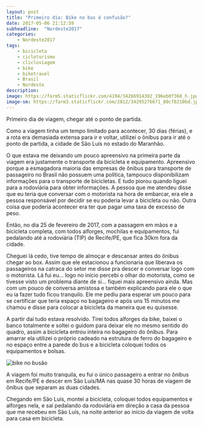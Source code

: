 ```yaml
---
layout: post
title: "Primeiro dia: Bike no bus é confusão?"
date: 2017-05-06 21:12:59
subheadline:  "Nordeste2017"
categories:
    - Nordeste2017
tags:
    - bicicleta
    - cicloturismo
    - clicloviagem
    - bike
    - biketravel
    - Brasil
    - Nordeste
description:
image: https://farm5.staticflickr.com/4194/34266914302_196eb0f368_h.jpg
image-sm: https://farm3.staticflickr.com/2812/34295276671_80cf8210bd.jpg
---
```


Primeiro dia de viagem, chegar até o ponto de partida.

Como a viagem tinha um tempo limitado para acontecer, 30 dias (férias), e a rota era demasiada extensa para ir e voltar, utilizei o ônibus para ir até o ponto de partida, a cidade de São Luís no estado do Maranhão.

O que estava me deixando um pouco apreensivo na primeira parte da viagem era justamente o transporte da bicicleta e equipamento. Apreensivo porque a esmagadora maioria das empresas de ônibus para transporte de passageiro no Brasil não possuem uma política, tampouco disponibilizam informações para o transporte de bicicletas. E tudo piorou quando liguei para a rodoviária para obter informações. A pessoa que me atendeu disse que eu teria que conversar com o motorista na hora de embarcar, era ele a pessoa responsável por decidir se eu poderia levar a bicicleta ou não. Outra coisa que poderia acontecer era ter que pagar uma taxa de excesso de peso.

Então, no dia 25 de fevereiro de 2017, com a passagem em mãos e a bicicleta completa, com todos alforges, mochilas e equipamentos, fui pedalando até a rodoviária (TIP) de Recife/PE, que fica 30km fora da cidade.

Cheguei lá cedo, tive tempo de almoçar e descansar antes do ônibus chegar ao box. Assim que ele estacionou a funcionaria que liberava os passageiros na catraca do setor me disse pra descer e conversar logo com o motorista. Lá fui eu… logo no início percebi o olhar do motorista, como se tivesse visto um problema diante de si… fiquei mais apreensivo ainda. Mas com um pouco de conversa amistosa e também explicando para ele o que eu ia fazer tudo ficou tranquilo. Ele me pediu para esperar um pouco para se certificar que teria espaço no bagageiro e após uns 15 minutos me chamou e disse para colocar a bicicleta da maneira que eu quisesse.

A partir daí tudo estava resolvido. Tirei todos alforges da bike, baixei o banco totalmente e soltei o guidom para deixar ele no mesmo sentido do quadro, assim a bicicleta entrou inteira no bagageiro do ônibus. Para amarrar ela utilizei o próprio cadeado na estrutura de ferro do bagageiro e no espaço entre a parede do bus e a bicicleta coloquei todos os equipamentos e bolsas.

![bike no busão](https://farm3.staticflickr.com/2812/34295276671_a23e4235d6_k.jpg)

A viagem foi muito tranquila, eu fui o único passageiro a entrar no ônibus em Recife/PE e descer em São Luís/MA nas quase 30 horas de viagem de ônibus que separam as duas cidades.

Chegando em São Luís, montei a bicicleta, coloquei todos equipamentos e alforges nela, e saí pedalando da rodoviária em direção a casa da pessoa que me recebeu em São Luís, na noite anterior ao início da viagem de volta para casa em bicicleta.
